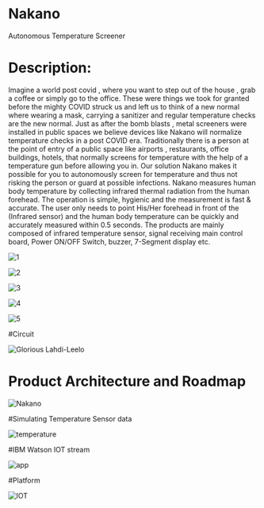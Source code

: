 # Nakano
Autonomous Temperature Screener

# Description:
Imagine a world post covid , where you want to step out of the house , grab a coffee or simply go to the office. These were things we took for granted before the mighty COVID struck us and left us to think of a  new normal where wearing a mask, carrying a sanitizer and regular temperature checks are the new normal. Just as after the bomb blasts , metal screeners were installed in public spaces we believe devices like Nakano will normalize temperature checks in a post COVID era.
Traditionally there is a person at the point of entry of a public space like airports , restaurants, office buildings, hotels, that normally screens for temperature with the help of a temperature gun before allowing you in. Our solution Nakano makes it possible for you to autonomously screen for temperature and thus not risking the person or guard at possible infections. Nakano measures human body temperature by collecting infrared thermal radiation from the human forehead. The operation is simple, hygienic and the measurement is fast & accurate. The user only needs to point His/Her forehead in front of the (Infrared sensor) and the human body temperature can be quickly and accurately measured within 0.5 seconds. The products are mainly composed of infrared temperature sensor, signal receiving main control board, Power ON/OFF Switch, buzzer, 7-Segment display etc.

![1](https://user-images.githubusercontent.com/54938773/83952653-b75a7000-a857-11ea-9fcb-f2dbc99a6131.png)

![2](https://user-images.githubusercontent.com/54938773/83952668-d1944e00-a857-11ea-83cc-267eff15ac7d.png)


![3](https://user-images.githubusercontent.com/54938773/83952673-e1ac2d80-a857-11ea-96cb-cad044fbf905.png)

![4](https://user-images.githubusercontent.com/54938773/83952682-f983b180-a857-11ea-9b86-6de1466e6d91.png)

![5](https://user-images.githubusercontent.com/54938773/83952767-d4437300-a858-11ea-8d71-3d21060a75e7.png)


#Circuit

![Glorious Lahdi-Leelo](https://user-images.githubusercontent.com/54938773/83952772-e8877000-a858-11ea-91be-2c867947c97e.png)

# Product Architecture and Roadmap

![Nakano](https://user-images.githubusercontent.com/54938773/83952794-0b198900-a859-11ea-9b21-b3eb8b598994.png)

#Simulating Temperature Sensor data

![temperature](https://user-images.githubusercontent.com/54938773/83952801-1d93c280-a859-11ea-8be5-a50182c47c25.PNG)

#IBM Watson IOT stream

![app](https://user-images.githubusercontent.com/54938773/83952813-4025db80-a859-11ea-9f54-545ecb7c2ab8.PNG)


#Platform

![IOT](https://user-images.githubusercontent.com/54938773/83952824-5338ab80-a859-11ea-8e3c-d1cc7551e48d.PNG)






